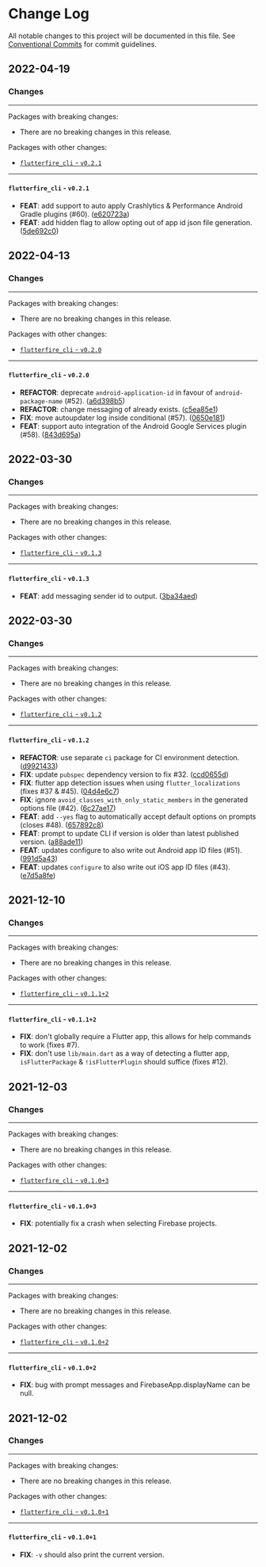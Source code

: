 # Change Log

All notable changes to this project will be documented in this file.
See [Conventional Commits](https://conventionalcommits.org) for commit guidelines.

## 2022-04-19

### Changes

---

Packages with breaking changes:

 - There are no breaking changes in this release.

Packages with other changes:

 - [`flutterfire_cli` - `v0.2.1`](#flutterfire_cli---v021)

---

#### `flutterfire_cli` - `v0.2.1`

 - **FEAT**: add support to auto apply Crashlytics & Performance Android Gradle plugins (#60). ([e620723a](https://github.com/invertase/flutterfire_cli/commit/e620723ac1e6badeb7c100a028ff2e698078f5f6))
 - **FEAT**: add hidden flag to allow opting out of app id json file generation. ([5de692c0](https://github.com/invertase/flutterfire_cli/commit/5de692c048c655b92843417dafcd85c4e1461b36))


## 2022-04-13

### Changes

---

Packages with breaking changes:

 - There are no breaking changes in this release.

Packages with other changes:

 - [`flutterfire_cli` - `v0.2.0`](#flutterfire_cli---v020)

---

#### `flutterfire_cli` - `v0.2.0`

 - **REFACTOR**: deprecate `android-application-id` in favour of `android-package-name` (#52). ([a6d398b5](https://github.com/invertase/flutterfire_cli/commit/a6d398b5bf15cfb0be30bc30682804f7041ed9e7))
 - **REFACTOR**: change messaging of already exists. ([c5ea85e1](https://github.com/invertase/flutterfire_cli/commit/c5ea85e1074a1acf8152a932bf9c74e6a84f6c85))
 - **FIX**: move autoupdater log inside conditional (#57). ([0650e181](https://github.com/invertase/flutterfire_cli/commit/0650e18178598a5496a1b17705e958e765ff2ee1))
 - **FEAT**: support auto integration of the Android Google Services plugin (#58). ([843d695a](https://github.com/invertase/flutterfire_cli/commit/843d695a71049a17d9f9d2e1d1b6885b2835497e))


## 2022-03-30

### Changes

---

Packages with breaking changes:

 - There are no breaking changes in this release.

Packages with other changes:

 - [`flutterfire_cli` - `v0.1.3`](#flutterfire_cli---v013)

---

#### `flutterfire_cli` - `v0.1.3`

 - **FEAT**: add messaging sender id to output. ([3ba34aed](https://github.com/invertase/flutterfire_cli/commit/3ba34aed8c6565ff2c471b1f519fe33401016a65))


## 2022-03-30

### Changes

---

Packages with breaking changes:

 - There are no breaking changes in this release.

Packages with other changes:

 - [`flutterfire_cli` - `v0.1.2`](#flutterfire_cli---v012)

---

#### `flutterfire_cli` - `v0.1.2`

 - **REFACTOR**: use separate `ci` package for CI environment detection. ([d9921433](https://github.com/invertase/flutterfire_cli/commit/d99214334ebfd45d18ae8046dad1f89936dd7bf0))
 - **FIX**: update `pubspec` dependency version to fix #32. ([ccd0655d](https://github.com/invertase/flutterfire_cli/commit/ccd0655df8548a062ec011f0352d57a99f771f17))
 - **FIX**: flutter app detection issues when using `flutter_localizations` (fixes #37 & #45). ([04d4e6c7](https://github.com/invertase/flutterfire_cli/commit/04d4e6c702ee08730fcfed8e05e4850a5e79bea7))
 - **FIX**: ignore `avoid_classes_with_only_static_members` in the generated options file (#42). ([6c27ae17](https://github.com/invertase/flutterfire_cli/commit/6c27ae17aaf4a91b4cefd712179e0b8686c30357))
 - **FEAT**: add `--yes` flag to automatically accept default options on prompts (closes #48). ([657892c8](https://github.com/invertase/flutterfire_cli/commit/657892c873178961209bf77c1120e032f77221d6))
 - **FEAT**: prompt to update CLI if version is older than latest published version. ([a88ade11](https://github.com/invertase/flutterfire_cli/commit/a88ade11a96c88b209c52a8dd1d2867afecd4a7d))
 - **FEAT**: updates configure to also write out Android app ID files (#51). ([991d5a43](https://github.com/invertase/flutterfire_cli/commit/991d5a433b31c2b45dcccc7ee6eea458d2bb5c7b))
 - **FEAT**: updates `configure` to also write out iOS app ID files (#43). ([e7d5a8fe](https://github.com/invertase/flutterfire_cli/commit/e7d5a8fef81f003ef8b49cb3d8cea3fec98175bb))


## 2021-12-10

### Changes

---

Packages with breaking changes:

- There are no breaking changes in this release.

Packages with other changes:

- [`flutterfire_cli` - `v0.1.1+2`](#flutterfire_cli---v0112)

---

#### `flutterfire_cli` - `v0.1.1+2`

 - **FIX**: don't globally require a Flutter app, this allows for help commands to work (fixes #7).
 - **FIX**: don't use `lib/main.dart` as a way of detecting a flutter app, `isFlutterPackage` & `!isFlutterPlugin` should suffice (fixes #12).


## 2021-12-03

### Changes

---

Packages with breaking changes:

- There are no breaking changes in this release.

Packages with other changes:

- [`flutterfire_cli` - `v0.1.0+3`](#flutterfire_cli---v0103)

---

#### `flutterfire_cli` - `v0.1.0+3`

 - **FIX**: potentially fix a crash when selecting Firebase projects.


## 2021-12-02

### Changes

---

Packages with breaking changes:

- There are no breaking changes in this release.

Packages with other changes:

- [`flutterfire_cli` - `v0.1.0+2`](#flutterfire_cli---v0102)

---

#### `flutterfire_cli` - `v0.1.0+2`

 - **FIX**: bug with prompt messages and FirebaseApp.displayName can be null.


## 2021-12-02

### Changes

---

Packages with breaking changes:

- There are no breaking changes in this release.

Packages with other changes:

- [`flutterfire_cli` - `v0.1.0+1`](#flutterfire_cli---v0101)

---

#### `flutterfire_cli` - `v0.1.0+1`

 - **FIX**: `-v` should also print the current version.

